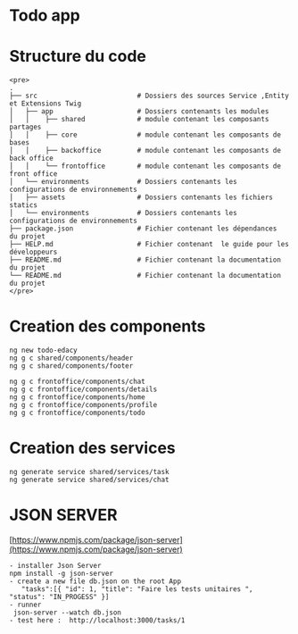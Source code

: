 # Todo app

# Structure du code

    <pre>
    .
    ├── src                         # Dossiers des sources Service ,Entity et Extensions Twig
    │   ├── app                     # Dossiers contenants les modules 
    │   │    ├── shared             # module contenant les composants partages
    │   │    ├── core               # module contenant les composants de bases
    │   │    ├── backoffice         # module contenant les composants de back office
    │   │    └── frontoffice        # module contenant les composants de front office
    │   └── environments            # Dossiers contenants les configurations de environnements 
    │   ├── assets                  # Dossiers contenants les fichiers statics
    │   └── environments            # Dossiers contenants les configurations de environnements 
    ├── package.json                # Fichier contenant les dépendances  du projet
    ├── HELP.md                     # Fichier contenant  le guide pour les développeurs
    ├── README.md                   # Fichier contenant la documentation du projet
    └── README.md                   # Fichier contenant la documentation du projet
    </pre>

# Creation des components

    ng new todo-edacy
    ng g c shared/components/header
    ng g c shared/components/footer
  
    ng g c frontoffice/components/chat
    ng g c frontoffice/components/details
    ng g c frontoffice/components/home
    ng g c frontoffice/components/profile
    ng g c frontoffice/components/todo

# Creation des services

    ng generate service shared/services/task 
    ng generate service shared/services/chat 

# JSON SERVER

[https://www.npmjs.com/package/json-server](https://www.npmjs.com/package/json-server)

    - installer Json Server
    npm install -g json-server
    - create a new file db.json on the root App 
       "tasks":[{ "id": 1, "title": "Faire les tests unitaires ", "status": "IN_PROGESS" }]
    - runner
     json-server --watch db.json
    - test here :  http://localhost:3000/tasks/1 

    

